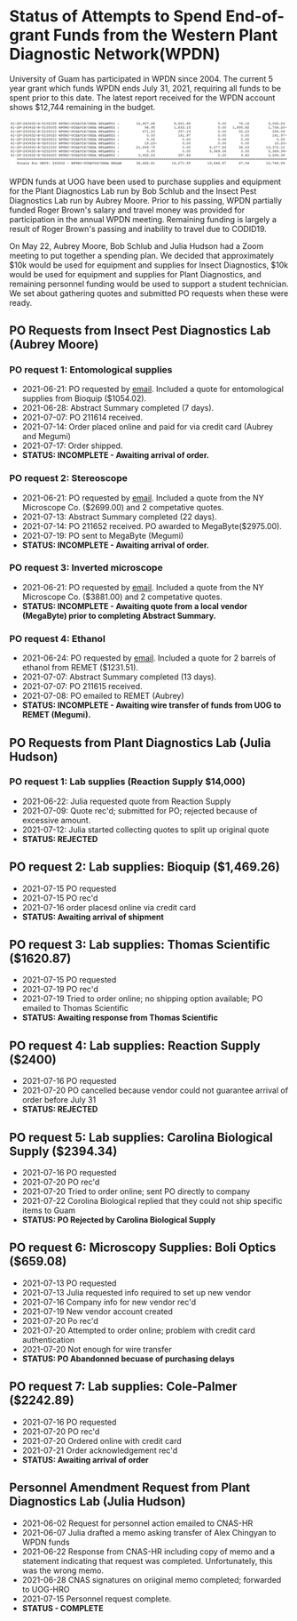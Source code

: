 # Status of Attempts to Spend End-of-grant Funds from the Western Plant Diagnostic Network(WPDN)

University of Guam has participated in WPDN since 2004. The current 5 year grant which funds WPDN ends July 31, 2021, requiring all funds to be spent prior to this date. The latest report received for the WPDN account shows $12,744 remaining in the budget.
  
![caca](budget-report-2021-07-20.png)

WPDN funds at UOG have been used to purchase supplies and equipment for the Plant Diagnostics Lab run by Bob Schlub and the Insect Pest Diagnostics Lab run by Aubrey Moore. Prior to his passing, WPDN partially funded Roger Brown's salary and travel money was provided for participation in the annual WPDN meeting. Remaining funding is largely a result of Roger Brown's passing and inability to travel due to CODID19.   
  
On May 22, Aubrey Moore, Bob Schlub and Julia Hudson had a Zoom meeting to put together a spending plan. We decided that approximately $10k would be used for equipment and supplies for Insect Diagnostics, $10k would be used for equipment and supplies for Plant Diagnostics, and remaining personnel funding would be used to support a student technician. We set about gathering quotes and submitted PO requests when these were ready.

## PO Requests from Insect Pest Diagnostics Lab (Aubrey Moore)

### PO request 1: Entomological supplies
  
* 2021-06-21: PO requested by [email](https://github.com/aubreymoore/WPDN/raw/main/procurement/history/req1.pdf). Included a quote for entomological supplies from Bioquip ($1054.02).
* 2021-06-28: Abstract Summary completed (7 days).
* 2021-07-07: PO 211614 received.
* 2021-07-14: Order placed online and paid for via credit card (Aubrey and Megumi)
* 2021-07-17: Order shipped.
* **STATUS: INCOMPLETE - Awaiting arrival of order.**

### PO request 2: Stereoscope

* 2021-06-21: PO requested by [email](https://github.com/aubreymoore/WPDN/raw/main/procurement/history/req1.pdf). Included a quote from the NY Microscope Co. ($2699.00) and 2 competative quotes.
* 2021-07-13: Abstract Summary completed (22 days).
* 2021-07-14: PO 211652 received. PO awarded to MegaByte($2975.00).
* 2021-07-19: PO sent to MegaByte (Megumi)
* **STATUS: INCOMPLETE - Awaiting arrival of order.**

### PO request 3: Inverted microscope
  
* 2021-06-21: PO requested by [email](https://github.com/aubreymoore/WPDN/raw/main/procurement/history/req1.pdf). Included a quote from the NY Microscope Co. ($3881.00) and 2 competative quotes.
* **STATUS: INCOMPLETE - Awaiting quote from a local vendor (MegaByte) prior to completing Abstract Summary.**

### PO request 4: Ethanol
  
* 2021-06-24: PO requested by [email](https://github.com/aubreymoore/WPDN/raw/main/procurement/history/req2.pdf). Included a quote for 2 barrels of ethanol from REMET ($1231.51).
* 2021-07-07: Abstract Summary completed (13 days).
* 2021-07-07: PO 211615 received.
* 2021-07-08: PO emailed to REMET (Aubrey)
* **STATUS: INCOMPLETE - Awaiting wire transfer of funds from UOG to REMET (Megumi).**

## PO Requests from Plant Diagnostics Lab (Julia Hudson)
  
### PO request 1: Lab supplies (Reaction Supply $14,000)
  
* 2021-06-22: Julia requested quote from Reaction Supply
* 2021-07-09: Quote rec'd; submitted for PO; rejected because of excessive amount. 
* 2021-07-12: Julia started collecting quotes to split up original quote
* **STATUS: REJECTED**

## PO request 2: Lab supplies: Bioquip ($1,469.26)

* 2021-07-15 PO requested
* 2021-07-15 PO rec'd
* 2021-07-16 order placesd online via credit card
*  **STATUS: Awaiting arrival of shipment**

## PO request 3: Lab supplies: Thomas Scientific ($1620.87) 
* 2021-07-15 PO requested
* 2021-07-19 PO rec'd
* 2021-07-19 Tried to order online; no shipping option available; PO emailed to Thomas Scientific
*  **STATUS: Awaiting response from Thomas Scientific**

## PO request 4: Lab supplies: Reaction Supply ($2400) 
* 2021-07-16 PO requested
* 2021-07-20 PO cancelled because vendor could not guarantee arrival of order before July 31
*  **STATUS: REJECTED**

## PO request 5: Lab supplies: Carolina Biological Supply ($2394.34) 
* 2021-07-16 PO requested
* 2021-07-20 PO rec'd
* 2021-07-20 Tried to order online; sent PO directly to company
* 2021-07-22 Corolina Biological replied that they could not ship specific items to Guam
*  **STATUS: PO Rejected by Carolina Biological Supply**

## PO request 6: Microscopy Supplies: Boli Optics ($659.08) 
* 2021-07-13 PO requested
* 2021-07-13 Julia requested info required to set up new vendor
* 2021-07-16 Company info for new vendor rec'd
* 2021-07-19 New vendor account created
* 2021-07-20 Po rec'd
* 2021-07-20 Attempted to order online; problem with credit card authentication
* 2021-07-20 Not enough for wire transfer
*  **STATUS: PO Abandonned becuase of purchasing delays**

## PO request 7: Lab supplies: Cole-Palmer ($2242.89) 
* 2021-07-16 PO requested
* 2021-07-20 PO rec'd
* 2021-07-20 Ordered online with credit card
* 2021-07-21 Order acknowledgement rec'd
*  **STATUS: Awaiting arrival of order**

## Personnel Amendment Request from Plant Diagnostics Lab (Julia Hudson)
  
* 2021-06-02 Request for personnel action emailed to CNAS-HR
* 2021-06-07 Julia drafted a memo asking transfer of Alex Chingyan to WPDN funds
* 2021-06-22 Response from CNAS-HR including copy of memo and a statement indicating that request was completed. Unfortunately, this was the wrong memo.
* 2021-06-28 CNAS signatures on oriiginal memo completed; forwarded to UOG-HRO
* 2021-07-15 Personnel request complete.
* **STATUS - COMPLETE** 
